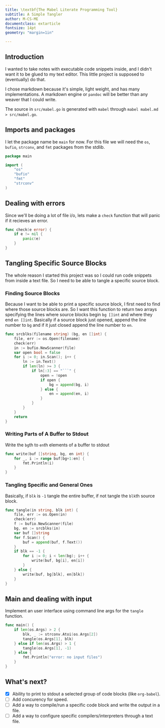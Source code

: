 ```yaml
---
title: \textbf{The Mabel Literate Programming Tool}
subtitle: A Simple Tangler
author: M-CS-ME
documentclass: extarticle
fontsize: 14pt
geometry: "margin=1in"

---
```


## Introduction

I wanted to take notes with executable code snippets inside, and I didn't want it to be glued to my text editor. This little project is supposed to (eventually) do that.

I chose markdown because it's simple, light weight, and has many implementations. A markdown engine or `pandoc` will be better than any weaver that I could write.

The source in `src/mabel.go` is generated with `mabel` through `mabel mabel.md > src/mabel.go`.

## Imports and packages

I let the package name be `main` for now. For this file we will need the `os`, `bufio`, `strconv`, and `fmt` packages from the stdlib.

```go
package main

import (
	"os"
	"bufio"
	"fmt"
	"strconv"
)
```

## Dealing with errors

Since we'll be doing a lot of file i/o, lets make a `check` function that will panic if it recieves an error.

```go
func check(e error) {
	if e != nil {
		panic(e)
	}
}
```

## Tangling Specific Source Blocks

The whole reason I started this project was so I could run code snippets from inside a text file. So I need to be able to tangle a specific source block.

### Finding Source Blocks

Because I want to be able to print a specific source block, I first need to find where those source blocks are. So I want this function to return two arrays specifying the lines where source blocks begin `bg []int` and where they end `en []int`. Basically if a source block just opened, append the line number to `bg` and if it just closed append the line number to `en`. 

```go
func srcblks(filename string) (bg, en []int) {
	file, err := os.Open(filename)
	check(err)
	in := bufio.NewScanner(file)
	var open bool = false
	for i := 0; in.Scan(); i++ {
		ln := in.Text()
		if len(ln) >= 3 {
			if ln[:3] == "```" {
				open = !open
				if open {
					bg = append(bg, i)
				} else {
					en = append(en, i)
				}
			}
		}
	}
	return
}
```

### Writing Parts of A Buffer to Stdout

Write the `bg`th to `en`th elements of a buffer to stdout

```go
func write(buf []string, bg, en int) {
	for _, i := range buf[bg+1:en] {
		fmt.Println(i)
	}
}
```

### Tangling Specific and General Ones

Basically, if `blk` is `-1` tangle the entire buffer, if not tangle the `blk`th source block.

```go
func tangle(in string, blk int) {
	file, err := os.Open(in)
	check(err)
	f := bufio.NewScanner(file)
	bg, en := srcblks(in)
	var buf []string
	for f.Scan() {
		buf = append(buf, f.Text())
	}
	if blk == -1 {
		for i := 0; i < len(bg); i++ {
			write(buf, bg[i], en[i])
		}
	} else {
		write(buf, bg[blk], en[blk])
	}
}
```

## Main and dealing with input

Implement an user interface using command line args for the `tangle` function.

```go
func main() {
	if len(os.Args) > 2 {
		blk, _ := strconv.Atoi(os.Args[2])
		tangle(os.Args[1], blk)
	} else if len(os.Args) > 1 {
		tangle(os.Args[1], -1)
	} else {
		fmt.Println("error: no input files")
	}
}
```

## What's next?
- [X] Ability to print to stdout a selected group of code blocks (like `org-babel`).
- [ ] Add concurency for speed. 
- [ ] Add a way to compile/run a specific code block and write the output in a file.
- [ ] Add a way to configure specific compilers/interpreters through a text file.

